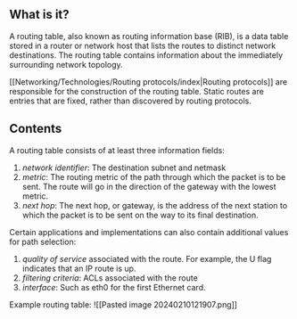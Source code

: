 ## What is it?
A routing table, also known as routing information base (RIB), is a data table stored in a router or network host that lists the routes to distinct network destinations. The routing table contains information about the immediately surrounding network topology.

[[Networking/Technologies/Routing protocols/index|Routing protocols]] are responsible for the construction of the routing table. Static routes are entries that are fixed, rather than discovered by routing protocols.

## Contents
A routing table consists of at least three information fields:

1. *network identifier*: The destination subnet and netmask
2. *metric*: The routing metric of the path through which the packet is to be sent. The route will go in the direction of the gateway with the lowest metric.
3. *next hop*: The next hop, or gateway, is the address of the next station to which the packet is to be sent on the way to its final destination.

Certain applications and implementations can also contain additional values for path selection:

1. *quality of service* associated with the route. For example, the U flag indicates that an IP route is up.
2. *filtering criteria*: ACLs associated with the route
3. *interface*: Such as eth0 for the first Ethernet card.

Example routing table:
![[Pasted image 20240210121907.png]]